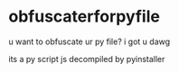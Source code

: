 # obfuscaterforpyfile
u want to obfuscate ur py file? i got u dawg


its a py script 
js decompiled by pyinstaller
